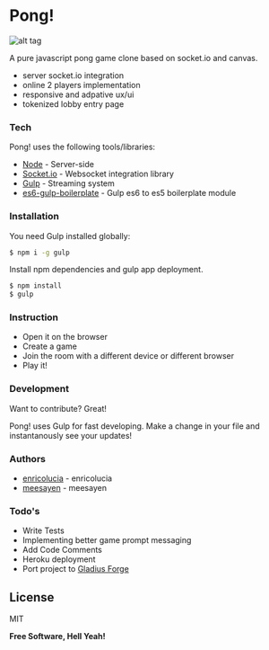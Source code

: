 # Pong!
![alt tag](http://media.engadget.com/img/product/13/a77/atari-super-pong-c-140-kvy-100.jpg)

A pure javascript pong game clone based on socket.io and canvas.

  - server socket.io integration
  - online 2 players implementation
  - responsive and adpative ux/ui
  - tokenized lobby entry page

### Tech

Pong! uses the following tools/libraries:

* [Node] - Server-side
* [Socket.io] - Websocket integration library
* [Gulp] - Streaming system
* [es6-gulp-boilerplate] - Gulp es6 to es5 boilerplate module

### Installation

You need Gulp installed globally:

```sh
$ npm i -g gulp
```
Install npm dependencies and gulp app deployment.
```sh
$ npm install
$ gulp
```
### Instruction
- Open it on the browser
- Create a game
- Join the room with a different device or different browser
- Play it!

### Development

Want to contribute? Great!

Pong! uses Gulp for fast developing.
Make a change in your file and instantanously see your updates!
### Authors
 - [enricolucia] - enricolucia
 - [meesayen] - meesayen

### Todo's

 - Write Tests
 - Implementing better game prompt messaging
 - Add Code Comments
 - Heroku deployment
 - Port project to [Gladius Forge][gladius-forge]

License
----

MIT



**Free Software, Hell Yeah!**

[Node]:http://nodejs.org/
[Socket.io]:http://socket.io/
[es6-gulp-boilerplate]:https://www.npmjs.com/package/es6-gulp-boilerplate/
[gladius-forge]:https://www.npmjs.com/package/gladius-forge/
[enricolucia]:https://github.com/enricolucia
[meesayen]:https://github.com/Meesayen
[gulp]:http://gulpjs.com/

